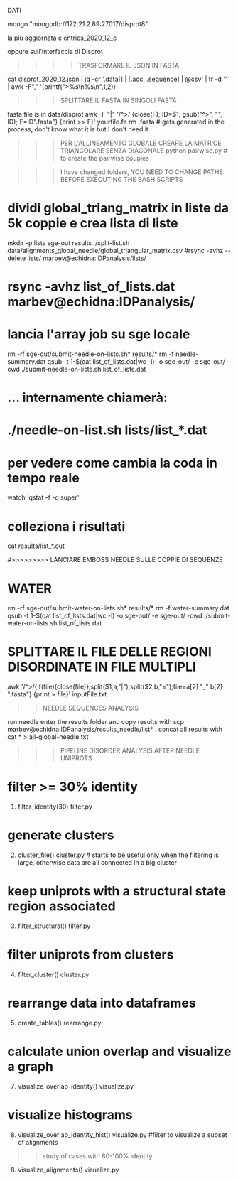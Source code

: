 DATI 

mongo "mongodb://172.21.2.89:27017/disprot8"

la più aggiornata è entries_2020_12_c

oppure sull'interfaccia di Disprot


>>>> TRASFORMARE IL JSON IN FASTA

cat disprot_2020_12.json | jq -cr '.data[] | [.acc, .sequence] | @csv' | tr -d '"' | awk -F"," '{printf(">%s\n%s\n",$1,$2)}'

>>> SPLITTARE IL FASTA IN SINGOLI FASTA

fasta file is in data/disprot
awk -F "|" '/^>/ {close(F); ID=$1; gsub("^>", "", ID); F=ID".fasta"} {print >> F}' yourfile.fa
rm .fasta # gets generated in the process, don't know what it is but I don't need it

>>> PER L'ALLINEAMENTO GLOBALE
>>> CREARE LA MATRICE TRIANGOLARE SENZA DIAGONALE
python pairwise.py # to create the pairwise couples


>>> I have changed folders, YOU NEED TO CHANGE PATHS BEFORE EXECUTING THE BASH SCRIPTS
# dividi global_triang_matrix in liste da 5k coppie e crea lista di liste
mkdir -p lists sge-out results
./split-list.sh data/alignments_global_needle/global_triangular_matrix.csv
#rsync -avhz --delete lists/ marbev@echidna:IDPanalysis/lists/
# rsync -avhz  list_of_lists.dat marbev@echidna:IDPanalysis/

# lancia l'array job su sge locale
rm -rf sge-out/submit-needle-on-lists.sh* results/*
rm -f needle-summary.dat
qsub -t 1-$(cat list_of_lists.dat|wc -l) -o sge-out/ -e sge-out/ -cwd ./submit-needle-on-lists.sh list_of_lists.dat
# ... internamente chiamerà:
# ./needle-on-list.sh lists/list_*.dat

# per vedere come cambia la coda in tempo reale
 watch 'qstat -f -q super'

# colleziona i risultati
cat results/list_*.out

#>>>>>>>>> LANCIARE EMBOSS NEEDLE SULLE COPPIE DI SEQUENZE

# WATER
rm -rf sge-out/submit-water-on-lists.sh* results/*
rm -f water-summary.dat
qsub -t 1-$(cat list_of_lists.dat|wc -l) -o sge-out/ -e sge-out/ -cwd ./submit-water-on-lists.sh list_of_lists.dat

# SPLITTARE IL FILE DELLE REGIONI DISORDINATE IN FILE MULTIPLI

awk '/^>/{if(file){close(file)};split($1,a,"|");split($2,b,"=");file=a[2] "_" b[2] ".fasta"} {print > file}'  inputFile.txt



>> NEEDLE SEQUENCES ANALYSIS

run needle
enter the results folder and copy results with scp marbev@echidna:IDPanalysis/results_needle/list* .
concat all results with cat * > all-global-needle.txt


>>> PIPELINE DISORDER ANALYSIS AFTER NEEDLE UNIPROTS
# filter >= 30% identity
1. filter_identity(30) filter.py 
# generate clusters
2. cluster_file() cluster.py # starts to be useful only when the filtering is large, otherwise data are all connected in a big cluster
# keep uniprots with a structural state region associated
3. filter_structural() filter.py
# filter uniprots from clusters
4. filter_cluster() cluster.py
# rearrange data into dataframes
5. create_tables() rearrange.py
# calculate union overlap and visualize a graph
7. visualize_overlap_identity() visualize.py
# visualize histograms
8. visualize_overlap_identity_hist() visualize.py
#filter to visualize a subset of alignments
>> study of cases with 80-100% identity
8. visualize_alignments() visualize.py
